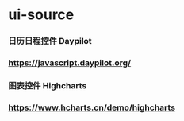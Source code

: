 # ui-source

### 日历日程控件 Daypilot
### https://javascript.daypilot.org/

### 图表控件 Highcharts
### https://www.hcharts.cn/demo/highcharts
